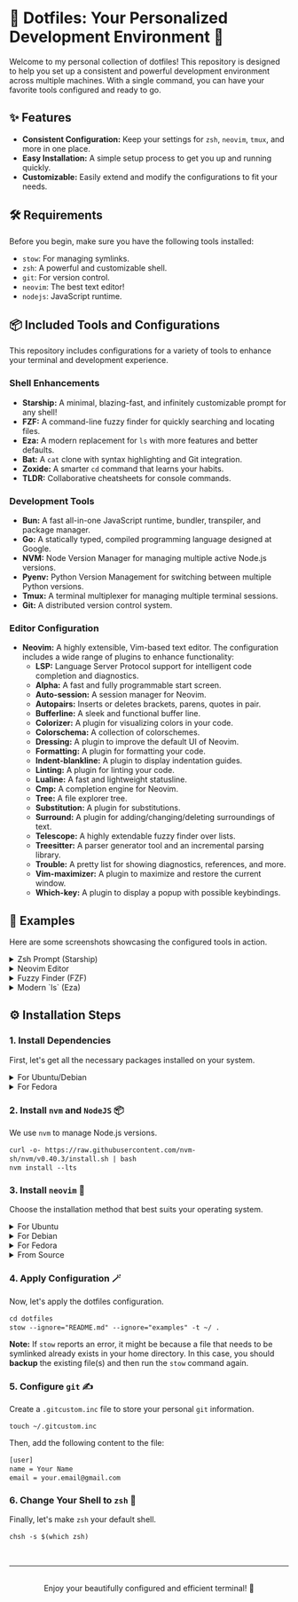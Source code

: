# 🚀 Dotfiles: Your Personalized Development Environment 🚀

Welcome to my personal collection of dotfiles! This repository is designed to help you set up a consistent and powerful development environment across multiple machines. With a single command, you can have your favorite tools configured and ready to go.

## ✨ Features

-   **Consistent Configuration:** Keep your settings for `zsh`, `neovim`, `tmux`, and more in one place.
-   **Easy Installation:** A simple setup process to get you up and running quickly.
-   **Customizable:** Easily extend and modify the configurations to fit your needs.

## 🛠️ Requirements

Before you begin, make sure you have the following tools installed:

-   `stow`: For managing symlinks.
-   `zsh`: A powerful and customizable shell.
-   `git`: For version control.
-   `neovim`: The best text editor!
-   `nodejs`: JavaScript runtime.

## 📦 Included Tools and Configurations

This repository includes configurations for a variety of tools to enhance your terminal and development experience.

### Shell Enhancements

-   **Starship:** A minimal, blazing-fast, and infinitely customizable prompt for any shell!
-   **FZF:** A command-line fuzzy finder for quickly searching and locating files.
-   **Eza:** A modern replacement for `ls` with more features and better defaults.
-   **Bat:** A `cat` clone with syntax highlighting and Git integration.
-   **Zoxide:** A smarter `cd` command that learns your habits.
-   **TLDR:** Collaborative cheatsheets for console commands.

### Development Tools

-   **Bun:** A fast all-in-one JavaScript runtime, bundler, transpiler, and package manager.
-   **Go:** A statically typed, compiled programming language designed at Google.
-   **NVM:** Node Version Manager for managing multiple active Node.js versions.
-   **Pyenv:** Python Version Management for switching between multiple Python versions.
-   **Tmux:** A terminal multiplexer for managing multiple terminal sessions.
-   **Git:** A distributed version control system.

### Editor Configuration

-   **Neovim:** A highly extensible, Vim-based text editor. The configuration includes a wide range of plugins to enhance functionality:
    -   **LSP:** Language Server Protocol support for intelligent code completion and diagnostics.
    -   **Alpha:** A fast and fully programmable start screen.
    -   **Auto-session:** A session manager for Neovim.
    -   **Autopairs:** Inserts or deletes brackets, parens, quotes in pair.
    -   **Bufferline:** A sleek and functional buffer line.
    -   **Colorizer:** A plugin for visualizing colors in your code.
    -   **Colorschema:** A collection of colorschemes.
    -   **Dressing:** A plugin to improve the default UI of Neovim.
    -   **Formatting:** A plugin for formatting your code.
    -   **Indent-blankline:** A plugin to display indentation guides.
    -   **Linting:** A plugin for linting your code.
    -   **Lualine:** A fast and lightweight statusline.
    -   **Cmp:** A completion engine for Neovim.
    -   **Tree:** A file explorer tree.
    -   **Substitution:** A plugin for substitutions.
    -   **Surround:** A plugin for adding/changing/deleting surroundings of text.
    -   **Telescope:** A highly extendable fuzzy finder over lists.
    -   **Treesitter:** A parser generator tool and an incremental parsing library.
    -   **Trouble:** A pretty list for showing diagnostics, references, and more.
    -   **Vim-maximizer:** A plugin to maximize and restore the current window.
    -   **Which-key:** A plugin to display a popup with possible keybindings.

## 📸 Examples

Here are some screenshots showcasing the configured tools in action.

<details>
<summary>Zsh Prompt (Starship)</summary>
<img src="examples/zsh.png" width="600px">
</details>

<details>
<summary>Neovim Editor</summary>
<img src="examples/nvim.png" width="600px">
</details>

<details>
<summary>Fuzzy Finder (FZF)</summary>
<img src="examples/fzf.png" width="600px">
</details>

<details>
<summary>Modern `ls` (Eza)</summary>
<img src="examples/eza.png" width="600px">
</details>

## ⚙️ Installation Steps

### 1. Install Dependencies

First, let's get all the necessary packages installed on your system.

<details>
<summary>For Ubuntu/Debian</summary>

```shell
sudo apt update && sudo apt install -y stow zsh git neovim python3-neovim tmux tree tldr
```

</details>

<details>
<summary>For Fedora</summary>

```shell
sudo dnf install -y stow zsh git neovim python3-neovim tmux tree tldr
```

</details>

### 2. Install `nvm` and `NodeJS` 📦

We use `nvm` to manage Node.js versions.

```shell
curl -o- https://raw.githubusercontent.com/nvm-sh/nvm/v0.40.3/install.sh | bash
nvm install --lts
```

### 3. Install `neovim` 📝

Choose the installation method that best suits your operating system.

<details>
<summary>For Ubuntu</summary>

```shell
sudo add-apt-repository ppa:neovim-ppa/unstable -y
sudo apt update
sudo apt install make gcc ripgrep unzip git xclip neovim
```

</details>

<details>
<summary>For Debian</summary>

```shell
sudo apt update
sudo apt install make gcc ripgrep unzip git xclip curl

# Install nvim
curl -LO https://github.com/neovim/neovim/releases/latest/download/nvim-linux-x86_64.tar.gz
sudo rm -rf /opt/nvim-linux-x86_64
sudo mkdir -p /opt/nvim-linux-x86_64
sudo chmod a+rX /opt/nvim-linux-x86_64
sudo tar -C /opt -xzf nvim-linux-x86_64.tar.gz

# Make it available
sudo ln -sf /opt/nvim-linux-x86_64/bin/nvim /usr/local/bin/
```

</details>

<details>
<summary>For Fedora</summary>

```shell
sudo dnf install -y gcc make git ripgrep fd-find unzip neovim
```

</details>

<details>
<summary>From Source</summary>

```shell
sudo apt remove neovim
sudo apt autoremove
sudo apt install ninja-build gettext cmake unzip curl
git clone https://github.com/neovim/neovim
cd neovim
make CMAKE_BUILD_TYPE=RelWithDebInfo
cd build
cpack -G DEB
sudo dpkg -i --force-overwrite nvim-linux-x86_64.deb
```

</details>

### 4. Apply Configuration 🪄

Now, let's apply the dotfiles configuration.

```shell
cd dotfiles
stow --ignore="README.md" --ignore="examples" -t ~/ .
```

**Note:** If `stow` reports an error, it might be because a file that needs to be symlinked already exists in your home directory. In this case, you should **backup** the existing file(s) and then run the `stow` command again.

### 5. Configure `git` ✍️

Create a `.gitcustom.inc` file to store your personal `git` information.

```shell
touch ~/.gitcustom.inc
```

Then, add the following content to the file:

```
[user]
name = Your Name
email = your.email@gmail.com
```

### 6. Change Your Shell to `zsh` 🐚

Finally, let's make `zsh` your default shell.

```shell
chsh -s $(which zsh)
```

<br>

---

<br>

<div align="center">Enjoy your beautifully configured and efficient terminal! 🎉</div>
